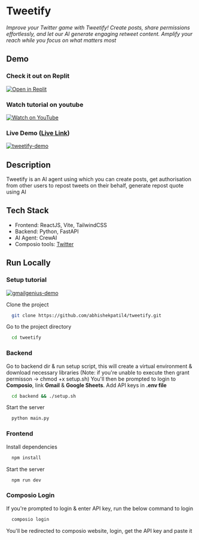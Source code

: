 # Tweetify 
*Improve your Twitter game with Tweetify! Create posts, share permissions effortlessly, and let our AI generate engaging retweet content. Amplify your reach while you focus on what matters most*

## Demo
### Check it out on Replit
[![Open in Replit](https://img.shields.io/badge/Open%20in-Replit-blue?logo=replit&style=for-the-badge)](https://replit.com/@abishkpatil/tweetify?v=1)
### Watch tutorial on youtube
[![Watch on YouTube](https://img.shields.io/badge/Watch%20on-YouTube-red?logo=youtube&style=for-the-badge)](https://www.youtube.com/)

### Live Demo ([Live Link](https://tweetify-three.vercel.app))
[![tweetify-demo](https://github.com/user-attachments/assets/c1582f92-a4a7-460b-8c65-cf48a4fa1084)](https://drive.google.com/file/d/1hQSjQc0GdQj8kPrrIlqLJvPzUpphU5hc/preview)

## Description
Tweetify is an AI agent using which you can create posts, get authorisation from other users to repost tweets on their behalf, generate repost quote using AI

## Tech Stack
- Frontend: ReactJS, Vite, TailwindCSS
- Backend: Python, FastAPI
- AI Agent: CrewAI
- Composio tools: [Twitter](https://app.composio.dev/app/twitter)

## Run Locally
### Setup tutorial
[![gmailgenius-demo](https://github.com/user-attachments/assets/abb24495-d242-42f3-8cff-599182f735f4)](https://drive.google.com/file/d/1kC9oVSUatqQ6Tcs3u6CTsVsmczzG-F6k/preview)

Clone the project
```bash
  git clone https://github.com/abhishekpatil4/tweetify.git
```

Go to the project directory

```bash
  cd tweetify
```

### Backend

Go to backend dir & run setup script, this will create a virtual environment & download necessary libraries (Note: if you're unable to execute then grant permisson -> chmod +x setup.sh)
You'll then be prompted to login to **Composio**, link **Gmail** & **Google Sheets**. 
Add API keys in **.env file**

```bash
  cd backend && ./setup.sh
```

Start the server

```bash
  python main.py
```

### Frontend

Install dependencies

```bash
  npm install
```

Start the server

```bash
  npm run dev
```

### Composio Login
If you're prompted to login & enter API key, run the below command to login

```bash
  composio login
```

You'll be redirected to composio website, login, get the API key and paste it
  
